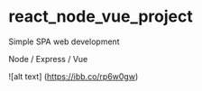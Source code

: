 # react_node_vue_project
Simple SPA web development 


Node / Express  / Vue 

![alt text] (https://ibb.co/rp6w0gw)
